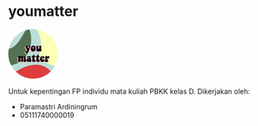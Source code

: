 # youmatter

<img src="https://github.com/paramastri/youmatter/blob/master/public/assets/img/logo/logogo.png"  width="100" height="100" />

Untuk kepentingan FP individu mata kuliah PBKK kelas D. Dikerjakan oleh:
* Paramastri Ardiningrum
* 05111740000019


